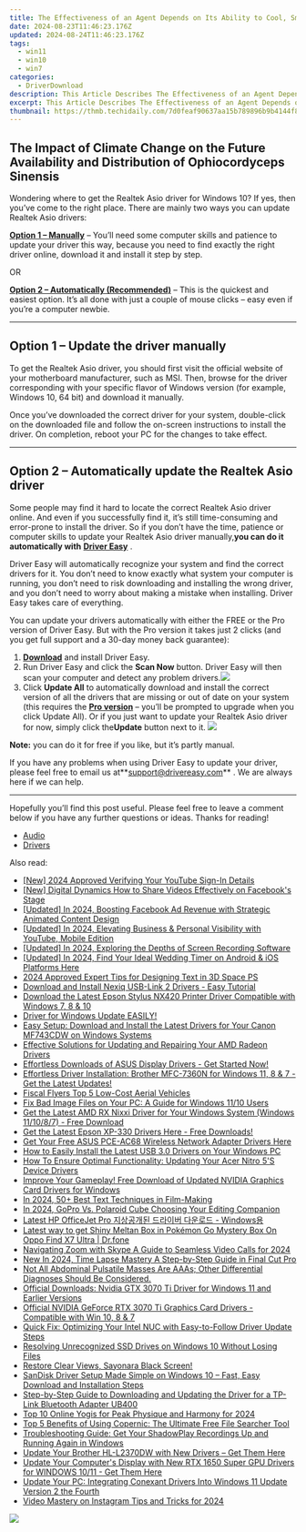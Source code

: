 ```yaml
---
title: The Effectiveness of an Agent Depends on Its Ability to Cool, Smother, Chemically Inhibit Combustion, or Displace Oxygen.
date: 2024-08-23T11:46:23.176Z
updated: 2024-08-24T11:46:23.176Z
tags:
  - win11
  - win10
  - win7
categories:
  - DriverDownload
description: This Article Describes The Effectiveness of an Agent Depends on Its Ability to Cool, Smother, Chemically Inhibit Combustion, or Displace Oxygen.
excerpt: This Article Describes The Effectiveness of an Agent Depends on Its Ability to Cool, Smother, Chemically Inhibit Combustion, or Displace Oxygen.
thumbnail: https://thmb.techidaily.com/7d0feaf90637aa15b789896b9b4144f8ee9d0a1514b5ec2518db335a12809dc5.jpg
---
```


## The Impact of Climate Change on the Future Availability and Distribution of Ophiocordyceps Sinensis

Wondering where to get the Realtek Asio driver for Windows 10? If yes, then you’ve come to the right place. There are mainly two ways you can update Realtek Asio drivers:

**[Option 1 – Manually](https://tools.techidaily.com/drivereasy/download/)**  – You’ll need some computer skills and patience to update your driver this way, because you need to find exactly the right driver online, download it and install it step by step.  

 OR  

**[Option 2 – Automatically (Recommended)](https://www.drivereasy.com/knowledge/download-realtek-asio-driver-for-windows-10-quick-easy/#option2)**  – This is the quickest and easiest option. It’s all done with just a couple of mouse clicks – easy even if you’re a computer newbie.

---

## Option 1 – Update the driver manually

 To get the Realtek Asio driver, you should first visit the official website of your motherboard manufacturer, such as MSI. Then, browse for the driver corresponding with your specific flavor of Windows version (for example, Windows 10, 64 bit) and download it manually.

 Once you’ve downloaded the correct driver for your system, double-click on the downloaded file and follow the on-screen instructions to install the driver. On completion, reboot your PC for the changes to take effect.

---

## Option 2 – Automatically update the Realtek Asio driver

 Some people may find it hard to locate the correct Realtek Asio driver online. And even if you successfully find it, it’s still time-consuming and error-prone to install the driver. So if you don’t have the time, patience or computer skills to update your Realtek Asio driver manually,**you can do it automatically with** **[Driver Easy](https://tools.techidaily.com/drivereasy/download/)**  .

 Driver Easy will automatically recognize your system and find the correct drivers for it. You don’t need to know exactly what system your computer is running, you don’t need to risk downloading and installing the wrong driver, and you don’t need to worry about making a mistake when installing. Driver Easy takes care of everything.

 You can update your drivers automatically with either the FREE or the Pro version of Driver Easy. But with the Pro version it takes just 2 clicks (and you get full support and a 30-day money back guarantee):

1. **[Download](https://tools.techidaily.com/drivereasy/download/)**  and install Driver Easy.
2. Run Driver Easy and click the **Scan Now** button. Driver Easy will then scan your computer and detect any problem drivers.![](https://images.drivereasy.com/wp-content/uploads/2019/07/image-444.png)
3. Click **Update All** to automatically download and install the correct version of all the drivers that are missing or out of date on your system (this requires the **[Pro version](https://tools.techidaily.com/drivereasy/download/)**  – you’ll be prompted to upgrade when you click Update All). Or if you just want to update your Realtek Asio driver for now, simply click the**Update**  button next to it. ![](https://images.drivereasy.com/wp-content/uploads/2019/07/image-513.png)

**Note:** you can do it for free if you like, but it’s partly manual.

 If you have any problems when using Driver Easy to update your driver, please feel free to email us at**<support@drivereasy.com>** . We are always here if we can help.

---

 Hopefully you’ll find this post useful. Please feel free to leave a comment below if you have any further questions or ideas. Thanks for reading!

* [Audio](https://tools.techidaily.com/drivereasy/download/)
* [Drivers](https://tools.techidaily.com/drivereasy/download/)

<ins class="adsbygoogle"
     style="display:block"
     data-ad-format="autorelaxed"
     data-ad-client="ca-pub-7571918770474297"
     data-ad-slot="1223367746"></ins>



<ins class="adsbygoogle"
     style="display:block"
     data-ad-client="ca-pub-7571918770474297"
     data-ad-slot="8358498916"
     data-ad-format="auto"
     data-full-width-responsive="true"></ins>

<span class="atpl-alsoreadstyle">Also read:</span>
<div><ul>
<li><a href="https://youtube-lab.techidaily.com/024-approved-verifying-your-youtube-sign-in-details/"><u>[New] 2024 Approved  Verifying Your YouTube Sign-In Details</u></a></li>
<li><a href="https://facebook-clips.techidaily.com/new-digital-dynamics-how-to-share-videos-effectively-on-facebooks-stage/"><u>[New] Digital Dynamics  How to Share Videos Effectively on Facebook's Stage</u></a></li>
<li><a href="https://facebook-video-content.techidaily.com/updated-in-2024-boosting-facebook-ad-revenue-with-strategic-animated-content-design/"><u>[Updated] In 2024, Boosting Facebook Ad Revenue with Strategic Animated Content Design</u></a></li>
<li><a href="https://facebook-video-share.techidaily.com/updated-in-2024-elevating-business-and-personal-visibility-with-youtube-mobile-edition/"><u>[Updated] In 2024, Elevating Business & Personal Visibility with YouTube, Mobile Edition</u></a></li>
<li><a href="https://remote-screen-capture.techidaily.com/updated-in-2024-exploring-the-depths-of-screen-recording-software/"><u>[Updated] In 2024, Exploring the Depths of Screen Recording Software</u></a></li>
<li><a href="https://article-helps.techidaily.com/updated-in-2024-find-your-ideal-wedding-timer-on-android-and-ios-platforms-here/"><u>[Updated] In 2024, Find Your Ideal Wedding Timer on Android & iOS Platforms Here</u></a></li>
<li><a href="https://fox-friendly.techidaily.com/2024-approved-expert-tips-for-designing-text-in-3d-space-ps/"><u>2024 Approved  Expert Tips for Designing Text in 3D Space PS</u></a></li>
<li><a href="https://win-amazing.techidaily.com/download-and-install-nexiq-usb-link-2-drivers-easy-tutorial/"><u>Download and Install Nexiq USB-Link 2 Drivers - Easy Tutorial</u></a></li>
<li><a href="https://win-amazing.techidaily.com/download-the-latest-epson-stylus-nx420-printer-driver-compatible-with-windows-7-8-and-10/"><u>Download the Latest Epson Stylus NX420 Printer Driver Compatible with Windows 7, 8 & 10</u></a></li>
<li><a href="https://win-amazing.techidaily.com/driver-for-windows-update-easily/"><u>Driver for Windows Update EASILY!</u></a></li>
<li><a href="https://win-amazing.techidaily.com/easy-setup-download-and-install-the-latest-drivers-for-your-canon-mf743cdw-on-windows-systems/"><u>Easy Setup: Download and Install the Latest Drivers for Your Canon MF743CDW on Windows Systems</u></a></li>
<li><a href="https://win-amazing.techidaily.com/effective-solutions-for-updating-and-repairing-your-amd-radeon-drivers/"><u>Effective Solutions for Updating and Repairing Your AMD Radeon Drivers</u></a></li>
<li><a href="https://win-amazing.techidaily.com/1722960794371-effortless-downloads-of-asus-display-drivers-get-started-now/"><u>Effortless Downloads of ASUS Display Drivers - Get Started Now!</u></a></li>
<li><a href="https://win-amazing.techidaily.com/1722976845349-effortless-driver-installation-brother-mfc-7360n-for-windows-11-8-and-7-get-the-latest-updates/"><u>Effortless Driver Installation: Brother MFC-7360N for Windows 11, 8 & 7 - Get the Latest Updates!</u></a></li>
<li><a href="https://extra-information.techidaily.com/fiscal-flyers-top-5-low-cost-aerial-vehicles/"><u>Fiscal Flyers  Top 5 Low-Cost Aerial Vehicles</u></a></li>
<li><a href="https://common-error.techidaily.com/fix-bad-image-files-on-your-pc-a-guide-for-windows-1110-users/"><u>Fix Bad Image Files on Your PC: A Guide for Windows 11/10 Users</u></a></li>
<li><a href="https://win-amazing.techidaily.com/get-the-latest-amd-rx-nixxi-driver-for-your-windows-system-windows-111087-free-download/"><u>Get the Latest AMD RX Nixxi Driver for Your Windows System (Windows 11/10/8/7) - Free Download</u></a></li>
<li><a href="https://win-amazing.techidaily.com/get-the-latest-epson-xp-330-drivers-here-free-downloads/"><u>Get the Latest Epson XP-330 Drivers Here - Free Downloads!</u></a></li>
<li><a href="https://win-amazing.techidaily.com/get-your-free-asus-pce-ac68-wireless-network-adapter-drivers-here/"><u>Get Your Free ASUS PCE-AC68 Wireless Network Adapter Drivers Here</u></a></li>
<li><a href="https://win-amazing.techidaily.com/how-to-easily-install-the-latest-usb-30-drivers-on-your-windows-pc/"><u>How to Easily Install the Latest USB 3.0 Drivers on Your Windows PC</u></a></li>
<li><a href="https://win-amazing.techidaily.com/how-to-ensure-optimal-functionality-updating-your-acer-nitro-5s-device-drivers/"><u>How To Ensure Optimal Functionality: Updating Your Acer Nitro 5'S Device Drivers</u></a></li>
<li><a href="https://win-amazing.techidaily.com/improve-your-gameplay-free-download-of-updated-nvidia-graphics-card-drivers-for-windows/"><u>Improve Your Gameplay! Free Download of Updated NVIDIA Graphics Card Drivers for Windows</u></a></li>
<li><a href="https://extra-information.techidaily.com/in-2024-50plus-best-text-techniques-in-film-making/"><u>In 2024, 50+ Best Text Techniques in Film-Making</u></a></li>
<li><a href="https://some-techniques.techidaily.com/in-2024-gopro-vs-polaroid-cube-choosing-your-editing-companion/"><u>In 2024, GoPro Vs. Polaroid Cube  Choosing Your Editing Companion</u></a></li>
<li><a href="https://win-amazing.techidaily.com/latest-hp-officejet-pro-windows/"><u>Latest HP OfficeJet Pro 지상공개된 드라이버 다운로드 - Windows용</u></a></li>
<li><a href="https://android-pokemon-go.techidaily.com/latest-way-to-get-shiny-meltan-box-in-pokemon-go-mystery-box-on-oppo-find-x7-ultra-drfone-by-drfone-virtual-android/"><u>Latest way to get Shiny Meltan Box in Pokémon Go Mystery Box On Oppo Find X7 Ultra | Dr.fone</u></a></li>
<li><a href="https://extra-approaches.techidaily.com/navigating-zoom-with-skype-a-guide-to-seamless-video-calls-for-2024/"><u>Navigating Zoom with Skype  A Guide to Seamless Video Calls for 2024</u></a></li>
<li><a href="https://video-content-creator.techidaily.com/new-in-2024-time-lapse-mastery-a-step-by-step-guide-in-final-cut-pro/"><u>New In 2024, Time Lapse Mastery A Step-by-Step Guide in Final Cut Pro</u></a></li>
<li><a href="https://win-amazing.techidaily.com/not-all-abdominal-pulsatile-masses-are-aaas-other-differential-diagnoses-should-be-considered/"><u>Not All Abdominal Pulsatile Masses Are AAAs; Other Differential Diagnoses Should Be Considered.</u></a></li>
<li><a href="https://win-amazing.techidaily.com/official-downloads-nvidia-gtx-3070-ti-driver-for-windows-11-and-earlier-versions/"><u>Official Downloads: Nvidia GTX 3070 Ti Driver for Windows 11 and Earlier Versions</u></a></li>
<li><a href="https://win-amazing.techidaily.com/official-nvidia-geforce-rtx-3070-ti-graphics-card-drivers-compatible-with-win-10-8-and-7/"><u>Official NVIDIA GeForce RTX ‌3070 Ti Graphics Card Drivers - Compatible with Win 10, 8 & 7</u></a></li>
<li><a href="https://win-amazing.techidaily.com/quick-fix-optimizing-your-intel-nuc-with-easy-to-follow-driver-update-steps/"><u>Quick Fix: Optimizing Your Intel NUC with Easy-to-Follow Driver Update Steps</u></a></li>
<li><a href="https://win-amazing.techidaily.com/resolving-unrecognized-ssd-drives-on-windows-10-without-losing-files/"><u>Resolving Unrecognized SSD Drives on Windows 10 Without Losing Files</u></a></li>
<li><a href="https://network-issues.techidaily.com/restore-clear-views-sayonara-black-screen/"><u>Restore Clear Views, Sayonara Black Screen!</u></a></li>
<li><a href="https://win-amazing.techidaily.com/sandisk-driver-setup-made-simple-on-windows-10-fast-easy-download-and-installation-steps/"><u>SanDisk Driver Setup Made Simple on Windows 10 – Fast, Easy Download and Installation Steps</u></a></li>
<li><a href="https://win-amazing.techidaily.com/step-by-step-guide-to-downloading-and-updating-the-driver-for-a-tp-link-bluetooth-adapter-ub400/"><u>Step-by-Step Guide to Downloading and Updating the Driver for a TP-Link Bluetooth Adapter UB400</u></a></li>
<li><a href="https://youtube-data.techidaily.com/0-online-yogis-for-peak-physique-and-harmony-for-2024/"><u>Top 10 Online Yogis for Peak Physique and Harmony for 2024</u></a></li>
<li><a href="https://tech-renaissance.techidaily.com/top-5-benefits-of-using-copernic-the-ultimate-free-file-searcher-tool/"><u>Top 5 Benefits of Using Copernic: The Ultimate Free File Searcher Tool</u></a></li>
<li><a href="https://win-solutions.techidaily.com/troubleshooting-guide-get-your-shadowplay-recordings-up-and-running-again-in-windows/"><u>Troubleshooting Guide: Get Your ShadowPlay Recordings Up and Running Again in Windows</u></a></li>
<li><a href="https://win-amazing.techidaily.com/update-your-brother-hl-l2370dw-with-new-drivers-get-them-here/"><u>Update Your Brother HL-L2370DW with New Drivers – Get Them Here</u></a></li>
<li><a href="https://win-amazing.techidaily.com/update-your-computers-display-with-new-rtx-1650-super-gpu-drivers-for-windows-1011-get-them-here/"><u>Update Your Computer's Display with New RTX 1650 Super GPU Drivers for WINDOWS 10/11 - Get Them Here</u></a></li>
<li><a href="https://win-amazing.techidaily.com/update-your-pc-integrating-conexant-drivers-into-windows-11-update-version-2-the-fourth/"><u>Update Your PC: Integrating Conexant Drivers Into Windows 11 Update Version 2 the Fourth</u></a></li>
<li><a href="https://instagram-videos.techidaily.com/video-mastery-on-instagram-tips-and-tricks-for-2024/"><u>Video Mastery on Instagram  Tips and Tricks for 2024</u></a></li>
</ul></div>

<!-- affiliate ads begin -->
<a href="https://store.revouninstaller.com/order/checkout.php?PRODS=27889512&QTY=1&AFFILIATE=108875&CART=1"><img src="https://secure.avangate.com/images/merchant/4282ec8de8c9be897e7aff4aa231b1a4/728__90.jpg" border="0"></a>
<!-- affiliate ads end -->